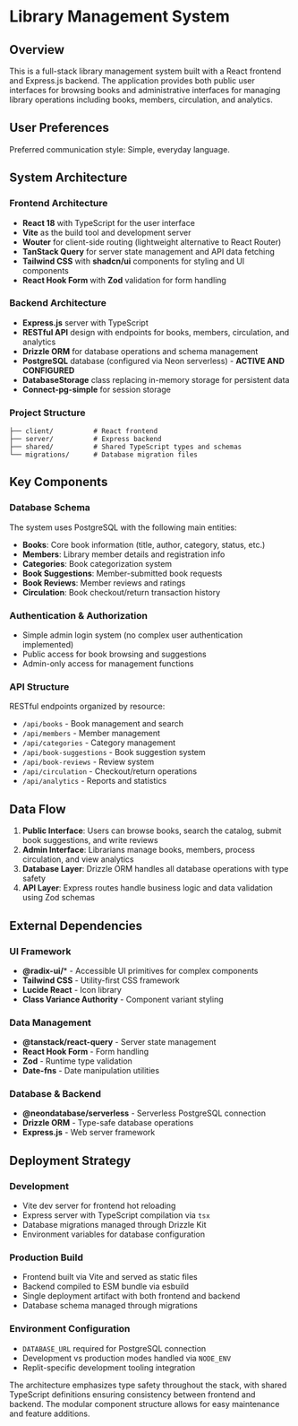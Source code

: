 # Library Management System

## Overview

This is a full-stack library management system built with a React frontend and Express.js backend. The application provides both public user interfaces for browsing books and administrative interfaces for managing library operations including books, members, circulation, and analytics.

## User Preferences

Preferred communication style: Simple, everyday language.

## System Architecture

### Frontend Architecture
- **React 18** with TypeScript for the user interface
- **Vite** as the build tool and development server
- **Wouter** for client-side routing (lightweight alternative to React Router)
- **TanStack Query** for server state management and API data fetching
- **Tailwind CSS** with **shadcn/ui** components for styling and UI components
- **React Hook Form** with **Zod** validation for form handling

### Backend Architecture
- **Express.js** server with TypeScript
- **RESTful API** design with endpoints for books, members, circulation, and analytics
- **Drizzle ORM** for database operations and schema management
- **PostgreSQL** database (configured via Neon serverless) - **ACTIVE AND CONFIGURED**
- **DatabaseStorage** class replacing in-memory storage for persistent data
- **Connect-pg-simple** for session storage

### Project Structure
```
├── client/          # React frontend
├── server/          # Express backend
├── shared/          # Shared TypeScript types and schemas
└── migrations/      # Database migration files
```

## Key Components

### Database Schema
The system uses PostgreSQL with the following main entities:
- **Books**: Core book information (title, author, category, status, etc.)
- **Members**: Library member details and registration info
- **Categories**: Book categorization system
- **Book Suggestions**: Member-submitted book requests
- **Book Reviews**: Member reviews and ratings
- **Circulation**: Book checkout/return transaction history

### Authentication & Authorization
- Simple admin login system (no complex user authentication implemented)
- Public access for book browsing and suggestions
- Admin-only access for management functions

### API Structure
RESTful endpoints organized by resource:
- `/api/books` - Book management and search
- `/api/members` - Member management
- `/api/categories` - Category management
- `/api/book-suggestions` - Book suggestion system
- `/api/book-reviews` - Review system
- `/api/circulation` - Checkout/return operations
- `/api/analytics` - Reports and statistics

## Data Flow

1. **Public Interface**: Users can browse books, search the catalog, submit book suggestions, and write reviews
2. **Admin Interface**: Librarians manage books, members, process circulation, and view analytics
3. **Database Layer**: Drizzle ORM handles all database operations with type safety
4. **API Layer**: Express routes handle business logic and data validation using Zod schemas

## External Dependencies

### UI Framework
- **@radix-ui/*** - Accessible UI primitives for complex components
- **Tailwind CSS** - Utility-first CSS framework
- **Lucide React** - Icon library
- **Class Variance Authority** - Component variant styling

### Data Management
- **@tanstack/react-query** - Server state management
- **React Hook Form** - Form handling
- **Zod** - Runtime type validation
- **Date-fns** - Date manipulation utilities

### Database & Backend
- **@neondatabase/serverless** - Serverless PostgreSQL connection
- **Drizzle ORM** - Type-safe database operations
- **Express.js** - Web server framework

## Deployment Strategy

### Development
- Vite dev server for frontend hot reloading
- Express server with TypeScript compilation via `tsx`
- Database migrations managed through Drizzle Kit
- Environment variables for database configuration

### Production Build
- Frontend built via Vite and served as static files
- Backend compiled to ESM bundle via esbuild
- Single deployment artifact with both frontend and backend
- Database schema managed through migrations

### Environment Configuration
- `DATABASE_URL` required for PostgreSQL connection
- Development vs production modes handled via `NODE_ENV`
- Replit-specific development tooling integration

The architecture emphasizes type safety throughout the stack, with shared TypeScript definitions ensuring consistency between frontend and backend. The modular component structure allows for easy maintenance and feature additions.